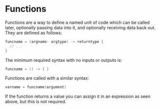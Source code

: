 # Functions

Functions are a way to define a named unit of code which can be called later, optionally passing data into it, and optionally receiving data back out. They are defined as follows:

```go
funcname = (argname: argtype) -> returntype {
  // ...
}
```

The minimum required syntax with no inputs or outputs is:

```go
funcname = () -> { }
```

Functions are called with a similar syntax:

```go
varname = funcname(argument)
```

If the function returns a value you can assign it in an expression as seen above, but this is not required.

